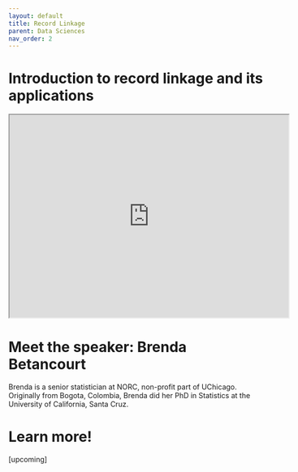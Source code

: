```yaml
---
layout: default
title: Record Linkage
parent: Data Sciences
nav_order: 2
---
```


# Introduction to record linkage and its applications

<iframe width="550" height="400"
    src="https://youtube.com/embed/8aRcH_LYr7E">
</iframe>

# Meet the speaker: Brenda Betancourt

Brenda is a senior statistician at NORC, non-profit part of UChicago. Originally from Bogota, Colombia, Brenda did her PhD in Statistics at the University of California, Santa Cruz.

# Learn more!

[upcoming]